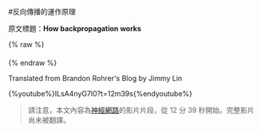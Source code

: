 #反向傳播的運作原理

原文標題：**How backpropagation works**

{% raw %}
<p style="font-size: 140%; text-align: center; color: blue;"><a id="translateLink"></a></p>
<script src="../js/chinese_convert.js"></script>
{% endraw %}

Translated from Brandon Rohrer's Blog by Jimmy Lin

{%youtube%}ILsA4nyG7I0?t=12m39s{%endyoutube%}

> 請注意，本文內容為[神經網路](../how_machine_learning_works/how_neural_networks_work.md)的影片片段，從 12 分 39 秒開始。完整影片尚未被翻譯。